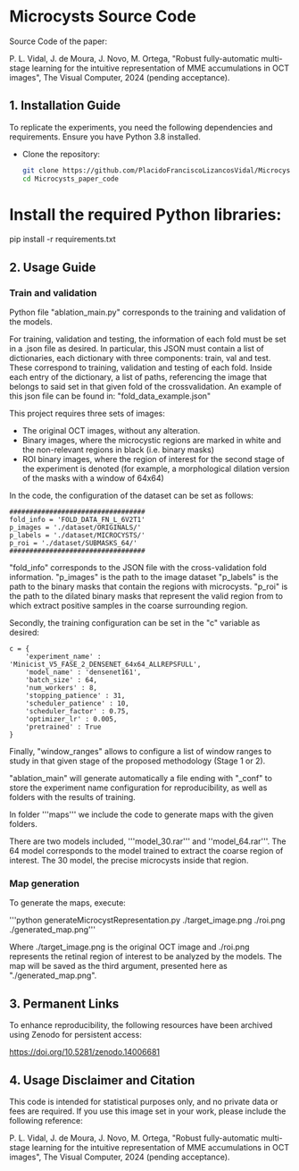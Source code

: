 # Microcysts Source Code

Source Code of the paper: 

P. L. Vidal, J. de Moura, J. Novo, M. Ortega, "Robust fully-automatic multi-stage learning for the intuitive representation of MME accumulations in OCT images", The Visual Computer, 2024 (pending acceptance).

## 1. Installation Guide

To replicate the experiments, you need the following dependencies and requirements. Ensure you have Python 3.8 installed.

- Clone the repository:
  ```bash
  git clone https://github.com/PlacidoFranciscoLizancosVidal/Microcysts_paper_code.git
  cd Microcysts_paper_code

 # Install the required Python libraries:
 
pip install -r requirements.txt

## 2. Usage Guide

### Train and validation

Python file "ablation_main.py" corresponds to the training and validation of the models.

For training, validation and testing, the information of each fold must be set in a .json file as desired. In particular, this JSON must contain a list of dictionaries, each dictionary with three components: train, val and test. These correspond to training, validation and testing of each fold. Inside each entry of the dictionary, a list of paths, referencing the image that belongs to said set in that given fold of the crossvalidation. An example of this json file can be found in: "fold_data_example.json"

This project requires three sets of images:

- The original OCT images, without any alteration.
- Binary images, where the microcystic regions are marked in white and the non-relevant regions in black (i.e. binary masks)
- ROI binary images, where the region of interest for the second stage of the experiment is denoted (for example, a morphological dilation version of the masks with a window of 64x64)

In the code, the configuration of the dataset can be set as follows:
```
##################################
fold_info = 'FOLD_DATA_FN_L_6V2T1'
p_images = './dataset/ORIGINALS/'
p_labels = './dataset/MICROCYSTS/'
p_roi = './dataset/SUBMASKS_64/'
##################################
```
"fold_info" corresponds to the JSON file with the cross-validation fold information.
"p_images" is the path to the image dataset
"p_labels" is the path to the binary masks that contain the regions with microcysts.
"p_roi" is the path to the dilated binary masks that represent the valid region from to which extract positive samples in the coarse surrounding region.

Secondly, the training configuration can be set in the "c" variable as desired:

```
c = {
    'experiment_name' : 'Minicist_V5_FASE_2_DENSENET_64x64_ALLREPSFULL',
    'model_name' : 'densenet161',
    'batch_size' : 64,
    'num_workers' : 8,
    'stopping_patience' : 31,
    'scheduler_patience' : 10,
    'scheduler_factor' : 0.75,
    'optimizer_lr' : 0.005,
    'pretrained' : True 
}
```

Finally, "window_ranges" allows to configure a list of window ranges to study in that given stage of the proposed methodology (Stage 1 or 2).

"ablation_main" will generate automatically a file ending with "_conf" to store the experiment name configuration for reproducibility, as well as folders with the results of training.

In folder '''maps''' we include the code to generate maps with the given folders.

There are two models included, '''model_30.rar''' and ''model_64.rar'''. The 64 model corresponds to the model trained to extract the coarse region of interest. The 30 model, the precise microcysts inside that region.

### Map generation

To generate the maps, execute:

'''python generateMicrocystRepresentation.py ./target_image.png ./roi.png ./generated_map.png'''

Where ./target_image.png is the original OCT image and ./roi.png represents the retinal region of interest to be analyzed by the models. The map will be saved as the third argument, presented here as "./generated_map.png".

## 3. Permanent Links

To enhance reproducibility, the following resources have been archived using Zenodo for persistent access:

https://doi.org/10.5281/zenodo.14006681

## 4. Usage Disclaimer and Citation

This code is intended for statistical purposes only, and no private data or fees are required. If you use this image set in your work, please include the following reference:

P. L. Vidal, J. de Moura, J. Novo, M. Ortega, "Robust fully-automatic multi-stage learning for the intuitive representation of MME accumulations in OCT images", The Visual Computer, 2024 (pending acceptance).

